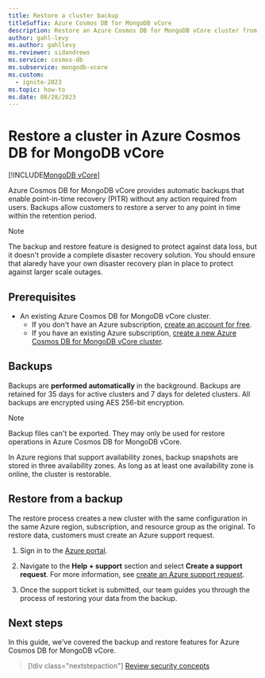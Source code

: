 ```yaml
---
title: Restore a cluster backup
titleSuffix: Azure Cosmos DB for MongoDB vCore
description: Restore an Azure Cosmos DB for MongoDB vCore cluster from a point in time encrypted backup snapshot.
author: gahl-levy
ms.author: gahllevy
ms.reviewer: sidandrews
ms.service: cosmos-db
ms.subservice: mongodb-vcore
ms.custom:
  - ignite-2023
ms.topic: how-to
ms.date: 08/28/2023
---
```


# Restore a cluster in Azure Cosmos DB for MongoDB vCore

[!INCLUDE[MongoDB vCore](../../includes/appliesto-mongodb-vcore.md)]

Azure Cosmos DB for MongoDB vCore provides automatic backups that enable point-in-time recovery (PITR) without any action required from users. Backups allow customers to restore a server to any point in time within the retention period.

> [!NOTE]
> The backup and restore feature is designed to protect against data loss, but it doesn't provide a complete disaster recovery solution. You should ensure that alaredy have your own disaster recovery plan in place to protect against larger scale outages.

## Prerequisites

- An existing Azure Cosmos DB for MongoDB vCore cluster.
  - If you don't have an Azure subscription, [create an account for free](https://azure.microsoft.com/free).
  - If you have an existing Azure subscription, [create a new Azure Cosmos DB for MongoDB vCore cluster](quickstart-portal.md).

## Backups

Backups are **performed automatically** in the background. Backups are retained for 35 days for active clusters and 7 days for deleted clusters. All backups are encrypted using AES 256-bit encryption.

> [!NOTE]
> Backup files can't be exported. They may only be used for restore operations in Azure Cosmos DB for MongoDB vCore.

In Azure regions that support availability zones, backup snapshots are stored in three availability zones. As long as at least one availability zone is online, the cluster is restorable.

## Restore from a backup

The restore process creates a new cluster with the same configuration in the same Azure region, subscription, and resource group as the original. To restore data, customers must create an Azure support request.

1. Sign in to the [Azure portal](https://portal.azure.com).

1. Navigate to the **Help + support** section and select **Create a support request**. For more information, see [create an Azure support request](../../../azure-portal/supportability/how-to-create-azure-support-request.md).

1. Once the support ticket is submitted, our team guides you through the process of restoring your data from the backup.

## Next steps

In this guide, we've covered the backup and restore features for Azure Cosmos DB for MongoDB vCore.

> [!div class="nextstepaction"]
> [Review security concepts](security.md)
